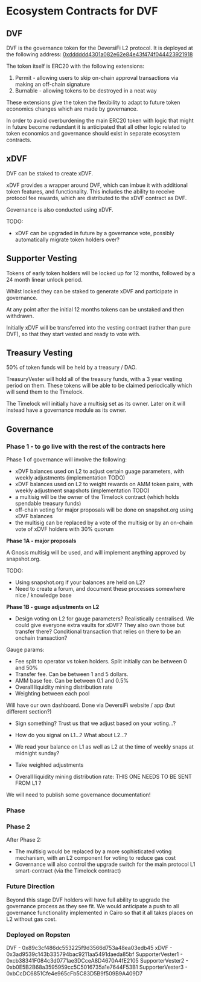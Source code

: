 # Ecosystem Contracts for DVF

## DVF

DVF is the governance token for the DeversiFi L2 protocol. It is deployed at the following address: [0xdddddd4301a082e62e84e43f474f044423921918](https://etherscan.io/address/0xdddddd4301a082e62e84e43f474f044423921918)

The token itself is ERC20 with the following extensions:
1.  Permit - allowing users to skip on-chain approval transactions via making an off-chain signature
2.  Burnable - allowing tokens to be destroyed in a neat way

These extensions give the token the flexibility to adapt to future token economics changes which are made by governance.

In order to avoid overburdening the main ERC20 token with logic that might in future become redundant it is anticipated that all other logic related to token economics and governance should exist in separate ecosystem contracts.

## xDVF

DVF can be staked to create xDVF.

xDVF provides a wrapper around DVF, which can imbue it with additional token features, and functionality. This includes the ability to receive protocol fee rewards, which are distributed to the xDVF contract as DVF.

Governance is also conducted using xDVF.

TODO:
- xDVF can be upgraded in future by a governance vote, possibly automatically migrate token holders over?

## Supporter Vesting

Tokens of early token holders will be locked up for 12 months, followed by a 24 month linear unlock period.

Whilst locked they can be staked to generate xDVF and participate in governance.

At any point after the initial 12 months tokens can be unstaked and then withdrawn.

Initially xDVF will be transferred into the vesting contract (rather than pure DVF), so that they start vested and ready to vote with.


## Treasury Vesting

50% of token funds will be held by a treasury / DAO.

TreasuryVester will hold all of the treasury funds, with a 3 year vesting period on them. These tokens will be able to be claimed periodically which will send them to the Timelock.

The Timelock will initially have a multisig set as its owner. Later on it will instead have a governance module as its owner.


## Governance

### Phase 1 - to go live with the rest of the contracts here

Phase 1 of governance will involve the following:
- xDVF balances used on L2 to adjust certain guage parameters, with weekly adjustments (implementation TODO)
- xDVF balances used on L2 to weight rewards on AMM token pairs, with weekly adjustment snapshots (implementation TODO)
- a multisig will be the owner of the Timelock contract (which holds spendable treasury funds)
- off-chain voting for major proposals will be done on snapshot.org using xDVF balances
- the multisig can be replaced by a vote of the multisig or by an on-chain vote of xDVF holders with 30% quorum

**Phase 1A - major proposals**

A Gnosis multisig will be used, and will implement anything approved by snapshot.org.

TODO:
- Using snapshot.org if your balances are held on L2?
- Need to create a forum, and document these processes somewhere nice / knowledge base

**Phase 1B - guage adjustments on L2**

- Design voting on L2 for gauge parameters? Realistically centralised. We could give everyone extra vaults for xDVF? They also own those but transfer there? Conditional transaction that relies on there to be an onchain transaction?

Gauge params:
- Fee split to operator vs token holders. Split initially can be between 0 and 50%
- Transfer fee. Can be between 1 and 5 dollars.
- AMM base fee. Can be between 0.1 and 0.5%
- Overall liquidity mining distribution rate
- Weighting between each pool

Will have our own dashboard. Done via DeversiFi website / app (but different section?)
- Sign something? Trust us that we adjust based on your voting...?
- How do you signal on L1...? What about L2...?
- We read your balance on L1 as well as L2 at the time of weekly snaps at midnight sunday?
- Take weighted adjustments

- Overall liquidity mining distribution rate: THIS ONE NEEDS TO BE SENT FROM L1 ?

We will need to publish some governance documentation!

### Phase

### Phase 2

After Phase 2:
- The multisig would be replaced by a more sophisticated voting mechanism, with an L2 component for voting to reduce gas cost
- Governance will also control the upgrade switch for the main protocol L1 smart-contract (via the Timelock contract)

### Future Direction

Beyond this stage DVF holders will have full ability to upgrade the governance process as they see fit. We would anticipate a push to all governance functionality implemented in Cairo so that it all takes places on L2 without gas cost.



### Deployed on Ropsten

DVF - 0x89c3cf486dc553225f9d3566d753a48ea03edb45
xDVF - 0x3ad9539c143b335794bac9211aa5491daeda85bf
SupporterVester1 - 0xcb38341F084c3d0771ae3DCceA8D4670A4fE2105
SupporterVester2 - 0xb0E5B2B68a3595959cc5C5016735a1e7644F53B1
SupporterVester3 - 0xbCcDC6851Cfe4e965cFb5C83D5B9f509B9A409D7
